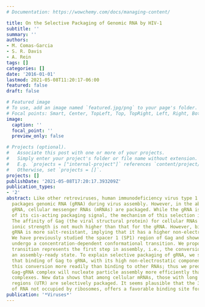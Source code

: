 ```yaml
---
# Documentation: https://wowchemy.com/docs/managing-content/

title: On the Selective Packaging of Genomic RNA by HIV-1
subtitle: ''
summary: ''
authors:
- M. Comas-Garcia
- S. R. Davis
- A. Rein
tags: []
categories: []
date: '2016-01-01'
lastmod: 2021-05-08T11:20:17-06:00
featured: false
draft: false

# Featured image
# To use, add an image named `featured.jpg/png` to your page's folder.
# Focal points: Smart, Center, TopLeft, Top, TopRight, Left, Right, BottomLeft, Bottom, BottomRight.
image:
  caption: ''
  focal_point: ''
  preview_only: false

# Projects (optional).
#   Associate this post with one or more of your projects.
#   Simply enter your project's folder or file name without extension.
#   E.g. `projects = ["internal-project"]` references `content/project/deep-learning/index.md`.
#   Otherwise, set `projects = []`.
projects: []
publishDate: '2021-05-08T17:20:17.393209Z'
publication_types:
- '2'
abstract: Like other retroviruses, human immunodeficiency virus type 1 (HIV-1) selectively
  packages genomic RNA (gRNA) during virus assembly. However, in the absence of the
  gRNA, cellular messenger RNAs (mRNAs) are packaged. While the gRNA is selected because
  of its cis-acting packaging signal, the mechanism of this selection is not understood.
  The affinity of Gag (the viral structural protein) for cellular RNAs at physiological
  ionic strength is not much higher than that for the gRNA. However, binding to the
  gRNA is more salt-resistant, implying that it has a higher non-electrostatic component.
  We have previously studied the spacer 1 (SP1) region of Gag and showed that it can
  undergo a concentration-dependent conformational transition. We proposed that this
  transition represents the first step in assembly, i.e., the conversion of Gag to
  an assembly-ready state. To explain selective packaging of gRNA, we suggest here
  that binding of Gag to gRNA, with its high non-electrostatic component, triggers
  this conversion more readily than binding to other RNAs; thus we predict that a
  Gag-gRNA complex will nucleate particle assembly more efficiently than other Gag-RNA
  complexes. New data shows that among cellular mRNAs, those with long 3'-untranslated
  regions (UTR) are selectively packaged. It seems plausible that the 3'-UTR, a stretch
  of RNA not occupied by ribosomes, offers a favorable binding site for Gag.
publication: '*Viruses*'
---
```

